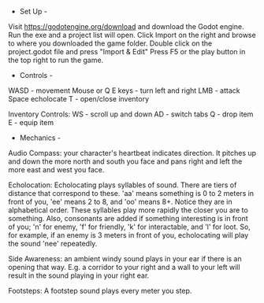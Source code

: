 - Set Up -

Visit https://godotengine.org/download and download the Godot engine.
Run the exe and a project list will open.
Click Import on the right and browse to where you downloaded the game folder.
Double click on the project.godot file and press "Import & Edit"
Press F5 or the play button in the top right to run the game.


- Controls -

WASD - movement
Mouse or Q E keys - turn left and right
LMB - attack
Space echolocate
T - open/close inventory

Inventory Controls:
WS - scroll up and down
AD - switch tabs
Q - drop item
E - equip item

- Mechanics -

Audio Compass: your character's heartbeat indicates direction. 
It pitches up and down the more north and south you face 
and pans right and left the more east and west you face.

Echolocation: Echolocating plays syllables of sound. 
There are tiers of distance that correspond to these.
'aa' means something is 0 to 2 meters in front of you,
'ee' means 2 to 8, and 'oo' means 8+. Notice they are in alphabetical order.
These syllables play more rapidly the closer you are to something.
Also, consonants are added if something interesting is in front of you;
'n' for enemy, 'f' for friendly, 'k' for interactable, and 'l' for loot.
So, for example, if an enemy is 3 meters in front of you, echolocating will 
play the sound 'nee' repeatedly.

Side Awareness: an ambient windy sound plays in your ear if there is an opening
that way. E.g. a corridor to your right and a wall to your left will result in the 
sound playing in your right ear.

Footsteps: A footstep sound plays every meter you step.
